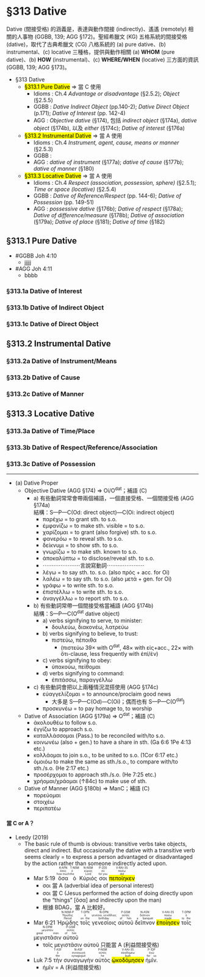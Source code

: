 # §313 Dative

Dative (間接受格) 的涵義是，表達與動作間接 (indirectly)、遙遙 (remotely) 相關的人事物 (GGBB, 139; AGG §172)。聖經希臘文 (KG) 五格系統的間接受格 (dative)，取代了古典希臘文 (CG) 八格系統的 (a) pure dative、(b) instrumental、(c) locative 三種格，提供與動作相關 (a) **WHOM** (pure dative)、(b) **HOW** (instrumental)、(c) **WHERE/WHEN** (locative) 三方面的資訊 (GGBB, 139; AGG §173)。

- §313 Dative
	- <mark>§313.1 Pure Dative</mark> ⇒ 當 C 使用
		- Idioms : Ch.4 *Advantage or disadvantage* (§2.5.2); *Object* (§2.5.5)
		- GGBB : *Dative Indirect Object* (pp.140-2); *Dative Direct Object* (p.171); *Dative of Interest* (pp. 142-4)
		- AGG :  *Objective dative* (§174), 包括 *indirect object* (§174a), *dative object* (§174b), 以及 *either* (§174c); *Dative of interest* (§176a)
	- <mark>§313.2 Instrumental Dative</mark> ⇒ 當 A 使用
		- Idioms : Ch.4 *Instrument, agent, cause, means or manner* (§2.5.3)
		- GGBB : 
		- AGG : *dative of instrument* (§177a); *dative of cause* (§177b); *dative of manner* (§180)
	- <mark>§313.3 Locative Dative</mark> ⇒ 當 A 使用
		-  Idioms : Ch.4 *Respect (association, possession, sphere)* (§2.5.1); *Time or space (locative)* (§2.5.4)
		- GGBB : *Dative of Reference/Respect* (pp. 144-6); *Dative of Possession* (pp. 149-51)
		- AGG : *possessive dative* (§176b); *Dative of respect* (§178a); *Dative of difference/measure* (§178b); *Dative of association* (§179a); *Dative of place* (§181); *Dative of time* (§182)


## §313.1 Pure Dative
- #GGBB Joh 4:10
	- jjjjj
- #AGG Joh 4:11
	- bbbb
### §313.1a Dative of Interest

### §313.1b Dative of Indirect Object

### §313.1c Dative of Direct Object


## §313.2 Instrumental Dative

### §313.2a Dative of Instrument/Means

### §313.2b Dative of Cause

### §313.2c Dative of Manner


## §313.3 Locative Dative

### §313.3a Dative of Time/Place

### §313.3b Dative of Respect/Reference/Association

### §313.3c Dative of Possession


---


- (a) Dative Proper
	- Objective Dative (AGG §174) ⇒ Oi/O<sup>dat</sup>；補語 (C)
		- a) 有些動詞常常會帶兩個補語，一個直接受格、一個間接受格 (AGG §174a) </br> 結構：S—P—C(Od: direct object)—C(Oi: indirect object)
			- παρέχω = to grant sth. to s.o.
			- ἐμφανίζω = to make sth. visible = to s.o.
			- χαρίζομαι = to grant (also forgive) sth. to s.o.	
			- φανερόω = to reveal sth. to s.o.
			- δείκνυμι = to show sth. to s.o.
			- γνωρίζω = to make sth. known to s.o.
			- ἀποκαλύπτω = to disclose/reveal sth. to s.o.
			- ⋯⋯⋯⋯⋯⋯⋯言說寫動詞⋯⋯⋯⋯⋯⋯⋯
			- λέγω = to say sth. to. s.o. (also πρός + acc. for Oi)
			- λαλέω = to say sth. to s.o. (also μετά + gen. for Oi)
			- γράφω = to write sth. to s.o.
			- ἐπιστέλλω = to write sth. to s.o.
			- ἀναγγέλλω = to report sth. to s.o.
		- b) 有些動詞常帶一個間接受格當補語 (AGG §174b) </br> 結構：S—P—C(O<sup>dat</sup> dative object)
			- a) verbs signifying to serve, to minister:
				- δουλεύω, διακονέω, λατρεύω
			- b) verbs signifying to believe,  to trust:
				- πιστεύω, πέποιθα 
					- (πιστεύω 39× with O<sup>dat</sup>, 48× with εἰς+acc., 22× with ὅτι-clause, less frequently with ἐπί/ἐν)
			- c) verbs signifying to obey:
				- ὑπακούω, πείθομαι
			- d) verbs signifying to command:
				- ἐπιτάσσω, παραγγέλλω
		- c) 有些動詞會把以上兩種情況混搭使用 (AGG §174c)
			- εὐαγγελίζομαι = to announce/proclaim good news
				- 大多是 S—P—C(Od)—C(Oi)；偶而也有  S—P—C(O<sup>dat</sup>)
			- προσκυνέω = to pay homage to, to worship
	- Dative of Association (AGG §179a) ⇒ O<sup>dat</sup>；補語 (C)
		- ἀκολουθέω to follow s.o.
		- ἐγγίζω to approach s.o.
		- καταλλάσσομαι (Pass.) to be reconciled with/to s.o.
		- κοινωνέω (also + gen.) to have a share in sth. (Ga 6:6 1Pe 4:13 etc.)
		- κολλάομαι to join s.o., to be united to s.o. (1Cor 6:17 etc.)
		- ὁμοιόω to make the same as sth./s.o., to compare with/to sth./s.o. (He 2:17 etc.)
		- προσέρχομαι to approach sth./s.o. (He 7:25 etc.)
		- χρήομαι/χράομαι (↑84c) to make use of sth.
	- Dative of Manner (AGG §180b)  ⇒ ManC；補語 (C)
		- πορεύομαι
		- στοιχέω
		- περιπατέω


#### 當 C or A？
- Leedy (2019)
	- The basic rule of thumb is obvious: transitive verbs take objects, direct and indirect. But occasionally the dative with a transitive verb seems clearly = to express a person advantaged or disadvantaged by the action rather than someone indirectly acted upon. 
		- <rt>Mar 5:19</rt>  <RUBY><ruby><ruby>ὅσα<rt>how much</rt></ruby><rt>ὅσος</rt></ruby><rt>K-APN</rt></RUBY> <RUBY><ruby><ruby>ὁ<rt>the</rt></ruby><rt>ὁ</rt></ruby><rt>T-NSM</rt></RUBY> <RUBY><ruby><ruby>Κύριός<rt>Lord</rt></ruby><rt>κύριος</rt></ruby><rt>N-NSM</rt></RUBY> <RUBY><ruby><ruby>σοι<rt>for you</rt></ruby><rt>σύ</rt></ruby><rt>P-2DS</rt></RUBY> <RUBY><ruby><ruby><mark class='verb'>πεποίηκεν</mark><rt>did</rt></ruby><rt>ποιέω</rt></ruby><rt>V-RAI-3S</rt></RUBY> 
			- σοι 當 A (adverbial idea of personal interest)
			- σοι 當 C (Jesus performed the action of doing directly upon the “things” [ὅσα] and indirectly upon the man)
			- 根據 BDAG，當 A 比較好。
		- <rt>Mar 6:21</rt> <RUBY><ruby><ruby>Ἡρῴδης<rt>Herod</rt></ruby><rt>Ἡρώδης</rt></ruby><rt>N-NSM-P</rt></RUBY> <RUBY><ruby><ruby>τοῖς<rt>on the</rt></ruby><rt>ὁ</rt></ruby><rt>T-DPN</rt></RUBY> <RUBY><ruby><ruby>γενεσίοις<rt>birthday</rt></ruby><rt>γενέσια, γενέθλιος</rt></ruby><rt>N-DPN</rt></RUBY> <RUBY><ruby><ruby>αὐτοῦ<rt>of him</rt></ruby><rt>αὐτός</rt></ruby><rt>P-GSM</rt></RUBY> <RUBY><ruby><ruby>δεῖπνον<rt>a banquet</rt></ruby><rt>δεῖπνον</rt></ruby><rt>N-ASN</rt></RUBY> <RUBY><ruby><ruby><mark class='verb'>ἐποίησεν</mark><rt>made</rt></ruby><rt>ποιέω</rt></ruby><rt>V-AAI-3S</rt></RUBY> <RUBY><ruby><ruby>τοῖς<rt>to the</rt></ruby><rt>ὁ</rt></ruby><rt>T-DPM</rt></RUBY> <RUBY><ruby><ruby>μεγιστᾶσιν<rt>great men</rt></ruby><rt>μεγιστάν</rt></ruby><rt>N-DPM</rt></RUBY> <RUBY><ruby><ruby>αὐτοῦ<rt>of him</rt></ruby><rt>αὐτός</rt></ruby><rt>P-GSM</rt></RUBY>
			- τοῖς μεγιστᾶσιν αὐτοῦ 只能當 A (利益間接受格)
		- <rt>Luk 7:5</rt> <RUBY><ruby><ruby>τὴν<rt>the</rt></ruby><rt>ὁ</rt></ruby><rt>T-ASF</rt></RUBY> <RUBY><ruby><ruby>συναγωγὴν<rt>synagogue</rt></ruby><rt>συναγωγή</rt></ruby><rt>N-ASF</rt></RUBY> <RUBY><ruby><ruby>αὐτὸς<rt>he</rt></ruby><rt>αὐτός</rt></ruby><rt>P-NSM</rt></RUBY> <RUBY><ruby><ruby><mark class='verb'>ᾠκοδόμησεν</mark><rt>built</rt></ruby><rt>οἰκοδομέω</rt></ruby><rt>V-AAI-3S</rt></RUBY> <RUBY><ruby><ruby>ἡμῖν.<rt>for us</rt></ruby><rt>ἐγώ</rt></ruby><rt>P-1DP</rt></RUBY> 
			- ἡμῖν = A (利益間接受格)

[^1]:  ‖ ⫻